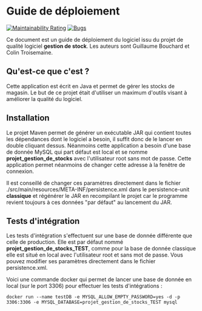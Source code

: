 # Guide de déploiement
[![Maintainability Rating](https://sonarcloud.io/api/project_badges/measure?project=AppPointage&metric=sqale_rating)](https://sonarcloud.io/dashboard?id=AppPointage) [![Bugs](https://sonarcloud.io/api/project_badges/measure?project=AppPointage&metric=bugs)](https://sonarcloud.io/dashboard?id=AppPointage) 

Ce document est un guide de déploiement du logiciel issu du projet de qualité logiciel **gestion de stock**. Les auteurs sont Guillaume Bouchard et Colin Troisemaine.

## Qu'est-ce que c'est ?

Cette application est écrit en Java et permet de gérer les stocks de magasin. Le but de ce projet était d'utiliser un maximum d'outils visant à améliorer la qualité du logiciel.

## Installation

Le projet Maven permet de générer un exécutable JAR qui contient toutes les dépendances dont le logiciel a besoin, il suffit donc de le lancer en double cliquant dessus. Néanmoins cette application a besoin d'une base de donnée MySQL qui part défaut est local et se nomme **projet_gestion_de_stocks** avec l'utilisateur root sans mot de passe. Cette application permet néanmoins de changer cette adresse à la fenêtre de connexion. 

Il est conseillé de changer ces paramètres directement dans le fichier ./src/main/resources/META-INF/persistence.xml dans le persistence-unit **classique** et régénérer le JAR en recompilant le projet car le programme revient toujours à ces données "par défaut" au lancement du JAR.

## Tests d'intégration 

Les tests d'intégration s'effectuent sur une base de donnée différente que celle de production. Elle est par défaut nommé **projet_gestion_de_stocks_TEST**, comme pour la base de donnée classique elle est situé en local avec l'utilisateur root et sans mot de passe. Vous pouvez modifier ses paramètres directement dans le fichier persistence.xml.

Voici une commande docker qui permet de lancer une base de donnée en local (sur le port 3306) pour effectuer les tests d'intégrations : 


	docker run --name testDB -e MYSQL_ALLOW_EMPTY_PASSWORD=yes -d -p 3306:3306 -e MYSQL_DATABASE=projet_gestion_de_stocks_TEST mysql

 
